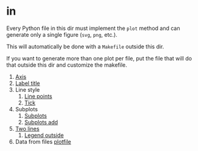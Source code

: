 # in

Every Python file in this dir must implement the `plot` method and can generate only a single figure (`svg`, `png`, etc.).

This will automatically be done with a `Makefile` outside this dir.

If you want to generate more than one plot per file, put the file that will do that outside this dir and customize the makefile.

1.  [Axis](axis.py)
1.  [Label title](label_title.py)
1.  Line style
    1.  [Line points](line_points.py)
    1.  [Tick](tick.py)
1.  Subplots
    1.  [Subplots](subplots.py)
    1.  [Subplots add](subplots_add.py)
1.  [Two lines](two_lines.py)
    1.  [Legend outside](legend_outside.py)
1.  Data from files
    [plotfile](plotfile.py)
